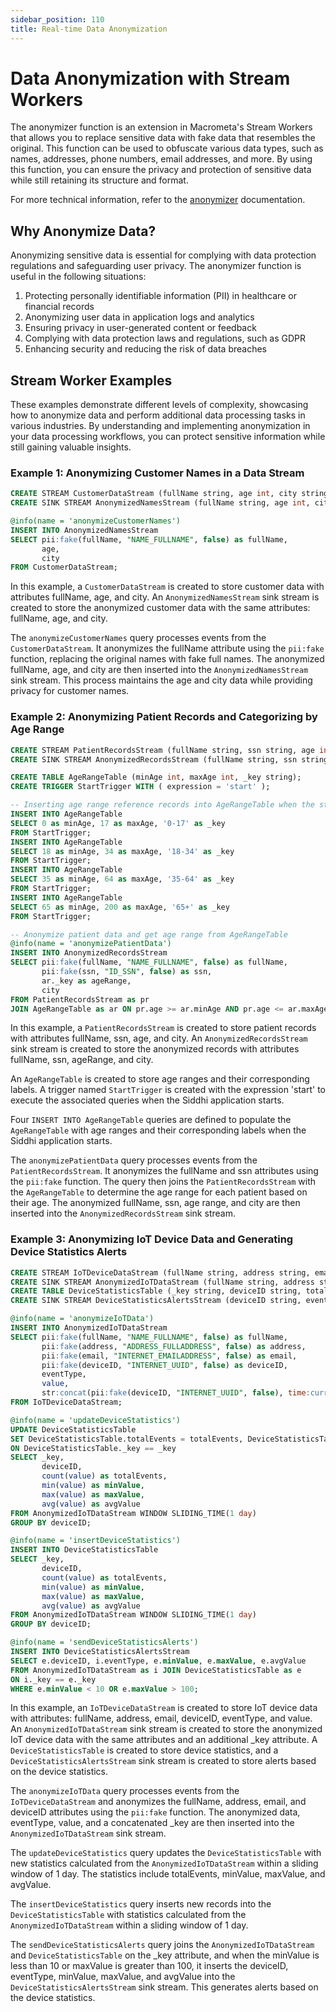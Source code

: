 ```yaml
---
sidebar_position: 110
title: Real-time Data Anonymization
---
```


# Data Anonymization with Stream Workers

The anonymizer function is an extension in Macrometa's Stream Workers that allows you to replace sensitive data with fake data that resembles the original. This function can be used to obfuscate various data types, such as names, addresses, phone numbers, email addresses, and more. By using this function, you can ensure the privacy and protection of sensitive data while still retaining its structure and format.

For more technical information, refer to the [anonymizer](query-guide/functions/anonymizer/) documentation.

## Why Anonymize Data?

Anonymizing sensitive data is essential for complying with data protection regulations and safeguarding user privacy. The anonymizer function is useful in the following situations:

1. Protecting personally identifiable information (PII) in healthcare or financial records
2. Anonymizing user data in application logs and analytics
3. Ensuring privacy in user-generated content or feedback
4. Complying with data protection laws and regulations, such as GDPR
5. Enhancing security and reducing the risk of data breaches

## Stream Worker Examples

These examples demonstrate different levels of complexity, showcasing how to anonymize data and perform additional data processing tasks in various industries. By understanding and implementing anonymization in your data processing workflows, you can protect sensitive information while still gaining valuable insights.

### Example 1: Anonymizing Customer Names in a Data Stream

```sql
CREATE STREAM CustomerDataStream (fullName string, age int, city string);
CREATE SINK STREAM AnonymizedNamesStream (fullName string, age int, city string);

@info(name = 'anonymizeCustomerNames')
INSERT INTO AnonymizedNamesStream
SELECT pii:fake(fullName, "NAME_FULLNAME", false) as fullName,
       age,
       city
FROM CustomerDataStream;
```

In this example, a `CustomerDataStream` is created to store customer data with attributes fullName, age, and city. An `AnonymizedNamesStream` sink stream is created to store the anonymized customer data with the same attributes: fullName, age, and city.

The `anonymizeCustomerNames` query processes events from the `CustomerDataStream`. It anonymizes the fullName attribute using the `pii:fake` function, replacing the original names with fake full names. The anonymized fullName, age, and city are then inserted into the `AnonymizedNamesStream` sink stream. This process maintains the age and city data while providing privacy for customer names.

### Example 2: Anonymizing Patient Records and Categorizing by Age Range

```sql
CREATE STREAM PatientRecordsStream (fullName string, ssn string, age int, city string);
CREATE SINK STREAM AnonymizedRecordsStream (fullName string, ssn string, ageRange string, city string);

CREATE TABLE AgeRangeTable (minAge int, maxAge int, _key string);
CREATE TRIGGER StartTrigger WITH ( expression = 'start' );

-- Inserting age range reference records into AgeRangeTable when the stream worker is started
INSERT INTO AgeRangeTable
SELECT 0 as minAge, 17 as maxAge, '0-17' as _key
FROM StartTrigger;
INSERT INTO AgeRangeTable
SELECT 18 as minAge, 34 as maxAge, '18-34' as _key
FROM StartTrigger;
INSERT INTO AgeRangeTable
SELECT 35 as minAge, 64 as maxAge, '35-64' as _key
FROM StartTrigger;
INSERT INTO AgeRangeTable
SELECT 65 as minAge, 200 as maxAge, '65+' as _key
FROM StartTrigger;

-- Anonymize patient data and get age range from AgeRangeTable
@info(name = 'anonymizePatientData')
INSERT INTO AnonymizedRecordsStream
SELECT pii:fake(fullName, "NAME_FULLNAME", false) as fullName,
       pii:fake(ssn, "ID_SSN", false) as ssn,
       ar._key as ageRange,
       city
FROM PatientRecordsStream as pr
JOIN AgeRangeTable as ar ON pr.age >= ar.minAge AND pr.age <= ar.maxAge;
```

In this example, a `PatientRecordsStream` is created to store patient records with attributes fullName, ssn, age, and city. An `AnonymizedRecordsStream` sink stream is created to store the anonymized records with attributes fullName, ssn, ageRange, and city.

An `AgeRangeTable` is created to store age ranges and their corresponding labels. A trigger named `StartTrigger` is created with the expression 'start' to execute the associated queries when the Siddhi application starts.

Four `INSERT INTO AgeRangeTable` queries are defined to populate the `AgeRangeTable` with age ranges and their corresponding labels when the Siddhi application starts.

The `anonymizePatientData` query processes events from the `PatientRecordsStream`. It anonymizes the fullName and ssn attributes using the `pii:fake` function. The query then joins the `PatientRecordsStream` with the `AgeRangeTable` to determine the age range for each patient based on their age. The anonymized fullName, ssn, age range, and city are then inserted into the `AnonymizedRecordsStream` sink stream.

### Example 3: Anonymizing IoT Device Data and Generating Device Statistics Alerts

```sql
CREATE STREAM IoTDeviceDataStream (fullName string, address string, email string, deviceID string, eventType string, value double);
CREATE SINK STREAM AnonymizedIoTDataStream (fullName string, address string, email string, deviceID string, eventType string, value double, _key string);
CREATE TABLE DeviceStatisticsTable (_key string, deviceID string, totalEvents long, minValue double, maxValue double, avgValue double);
CREATE SINK STREAM DeviceStatisticsAlertsStream (deviceID string, eventType string, minValue double, maxValue double, avgValue double);

@info(name = 'anonymizeIoTData')
INSERT INTO AnonymizedIoTDataStream
SELECT pii:fake(fullName, "NAME_FULLNAME", false) as fullName,
       pii:fake(address, "ADDRESS_FULLADDRESS", false) as address,
       pii:fake(email, "INTERNET_EMAILADDRESS", false) as email,
       pii:fake(deviceID, "INTERNET_UUID", false) as deviceID,
       eventType,
       value,
       str:concat(pii:fake(deviceID, "INTERNET_UUID", false), time:currentDate()) AS _key
FROM IoTDeviceDataStream;

@info(name = 'updateDeviceStatistics')
UPDATE DeviceStatisticsTable
SET DeviceStatisticsTable.totalEvents = totalEvents, DeviceStatisticsTable.minValue = minValue, DeviceStatisticsTable.maxValue = maxValue, DeviceStatisticsTable.avgValue = avgValue
ON DeviceStatisticsTable._key == _key
SELECT _key,
       deviceID,
       count(value) as totalEvents,
       min(value) as minValue,
       max(value) as maxValue,
       avg(value) as avgValue
FROM AnonymizedIoTDataStream WINDOW SLIDING_TIME(1 day)
GROUP BY deviceID;

@info(name = 'insertDeviceStatistics')
INSERT INTO DeviceStatisticsTable
SELECT _key,
       deviceID,
       count(value) as totalEvents,
       min(value) as minValue,
       max(value) as maxValue,
       avg(value) as avgValue
FROM AnonymizedIoTDataStream WINDOW SLIDING_TIME(1 day)
GROUP BY deviceID;

@info(name = 'sendDeviceStatisticsAlerts')
INSERT INTO DeviceStatisticsAlertsStream
SELECT e.deviceID, i.eventType, e.minValue, e.maxValue, e.avgValue
FROM AnonymizedIoTDataStream as i JOIN DeviceStatisticsTable as e
ON i._key == e._key
WHERE e.minValue < 10 OR e.maxValue > 100;
```

In this example, an `IoTDeviceDataStream` is created to store IoT device data with attributes: fullName, address, email, deviceID, eventType, and value. An `AnonymizedIoTDataStream` sink stream is created to store the anonymized IoT device data with the same attributes and an additional _key attribute. A `DeviceStatisticsTable` is created to store device statistics, and a `DeviceStatisticsAlertsStream` sink stream is created to store alerts based on the device statistics.

The `anonymizeIoTData` query processes events from the `IoTDeviceDataStream` and anonymizes the fullName, address, email, and deviceID attributes using the `pii:fake` function. The anonymized data, eventType, value, and a concatenated _key are then inserted into the `AnonymizedIoTDataStream` sink stream.

The `updateDeviceStatistics` query updates the `DeviceStatisticsTable` with new statistics calculated from the `AnonymizedIoTDataStream` within a sliding window of 1 day. The statistics include totalEvents, minValue, maxValue, and avgValue.

The `insertDeviceStatistics` query inserts new records into the `DeviceStatisticsTable` with statistics calculated from the `AnonymizedIoTDataStream` within a sliding window of 1 day.

The `sendDeviceStatisticsAlerts` query joins the `AnonymizedIoTDataStream` and `DeviceStatisticsTable` on the _key attribute, and when the minValue is less than 10 or maxValue is greater than 100, it inserts the deviceID, eventType, minValue, maxValue, and avgValue into the `DeviceStatisticsAlertsStream` sink stream. This generates alerts based on the device statistics.
